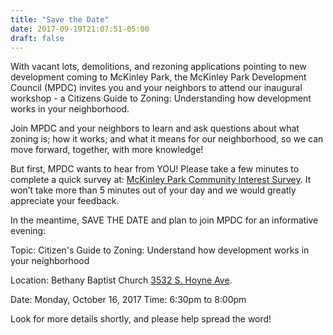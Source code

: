 ```yaml
---
title: "Save the Date"
date: 2017-09-19T21:07:51-05:00
draft: false
---
```

With vacant lots, demolitions, and rezoning applications pointing to new development coming to McKinley Park, the McKinley Park Development Council (MPDC) invites you and  your neighbors to attend our inaugural workshop -  a Citizens Guide to Zoning: Understanding how development works in your neighborhood. 

Join MPDC and your neighbors to learn and ask questions about what zoning is; how it works; and what it means for our neighborhood, so we can move forward, together, with more knowledge! 
 
But first, MPDC wants to hear from YOU!  Please take a few minutes to complete a quick survey at:  [McKinley Park Community Interest Survey](https://www.surveymonkey.com/r/N9FQVPN).  It won’t take more than 5 minutes out of your day and we would greatly appreciate your feedback.  
 
In the meantime, SAVE THE DATE and plan to join MPDC for an informative evening:
 
Topic:              Citizen's Guide to Zoning: 
                        Understand how development works in your neighborhood

Location:         Bethany Baptist Church
                        [3532 S. Hoyne Ave](https://goo.gl/maps/8zXUmT1wRgE2).
 
Date:                Monday, October 16, 2017
Time:               6:30pm to 8:00pm
 
Look for more details shortly, and please help spread the word!
